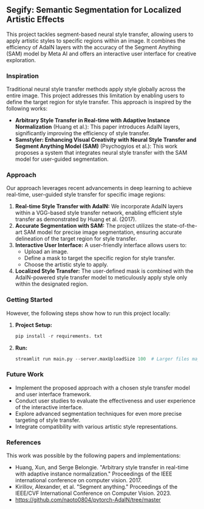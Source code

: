 ## Segify: Semantic Segmentation for Localized Artistic Effects 

This project tackles segment-based neural style transfer, allowing users to apply artistic styles to specific regions within an image. It combines the efficiency of AdaIN layers with the accuracy of the Segment Anything (SAM) model by Meta AI and offers an interactive user interface for creative exploration.

### Inspiration

Traditional neural style transfer methods apply style globally across the entire image. This project addresses this limitation by enabling users to define the target region for style transfer. This approach is inspired by the following works:

* **Arbitrary Style Transfer in Real-time with Adaptive Instance Normalization** (Huang et al.): This paper introduces AdaIN layers, significantly improving the efficiency of style transfer.
* **Samstyler: Enhancing Visual Creativity with Neural Style Transfer and Segment Anything Model (SAM)** (Psychogyios et al.): This work proposes a system that integrates neural style transfer with the SAM model for user-guided segmentation.

### Approach

Our approach leverages recent advancements in deep learning to achieve real-time, user-guided style transfer for specific image regions:

1. **Real-time Style Transfer with AdaIN:** We incorporate AdaIN layers within a VGG-based style transfer network, enabling efficient style transfer as demonstrated by Huang et al. (2017).
2. **Accurate Segmentation with SAM:** The project utilizes the state-of-the-art SAM model for precise image segmentation, ensuring accurate delineation of the target region for style transfer.
3. **Interactive User Interface:**  A user-friendly interface allows users to:
    * Upload an image.
    * Define a mask to target the specific region for style transfer.
    * Choose the artistic style to apply.
4. **Localized Style Transfer:** The user-defined mask is combined with the AdaIN-powered style transfer model to meticulously apply style only within the designated region.

### Getting Started

However, the following steps show how to run this project locally:

1. **Project Setup:**
   ```python
   pip install -r requirements. txt
   ```
2. **Run:**
   ```python
   streamlit run main.py --server.maxUploadSize 100  # Larger files may cause the app to slow down or quit
   ```

### Future Work

* Implement the proposed approach with a chosen style transfer model and user interface framework.
* Conduct user studies to evaluate the effectiveness and user experience of the interactive interface.
* Explore advanced segmentation techniques for even more precise targeting of style transfer.
* Integrate compatibility with various artistic style representations.

### References

This work was possible by the following papers and implementations:
* Huang, Xun, and Serge Belongie. "Arbitrary style transfer in real-time with adaptive instance normalization." Proceedings of the IEEE international conference on computer vision. 2017.
* Kirillov, Alexander, et al. "Segment anything." Proceedings of the IEEE/CVF International Conference on Computer Vision. 2023.
* https://github.com/naoto0804/pytorch-AdaIN/tree/master